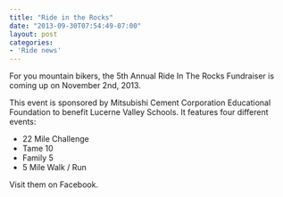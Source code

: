 ```yaml
---
title: "Ride in the Rocks"
date: "2013-09-30T07:54:49-07:00"
layout: post
categories:
- 'Ride news'
---
```


For you mountain bikers, the 5th Annual Ride In The Rocks Fundraiser is coming up on November 2nd, 2013.

This event is sponsored by Mitsubishi Cement Corporation Educational Foundation to benefit Lucerne Valley Schools. It features four different events:

- 22 Mile Challenge
- Tame 10
- Family 5
- 5 Mile Walk / Run

Visit them on Facebook.